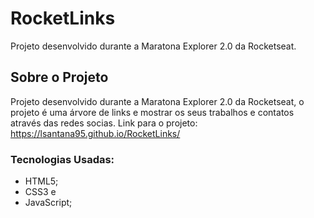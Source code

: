 # RocketLinks
Projeto desenvolvido durante a Maratona Explorer 2.0 da Rocketseat. 

## Sobre o Projeto

Projeto desenvolvido durante a Maratona Explorer 2.0 da Rocketseat, o projeto é uma árvore de links e mostrar os seus trabalhos e contatos através das redes socias. Link para o projeto: https://lsantana95.github.io/RocketLinks/ 

### Tecnologias Usadas:
 
- HTML5;
- CSS3 e      
- JavaScript;
